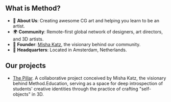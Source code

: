 ## What is Method?

- 🎨 **About Us**: Creating awesome CG art and helping you learn to be an artist.
- 🌍 **Community**: Remote-first global network of designers, art directors, and 3D artists.
- 👤 **Founder**: [Misha Katz](https://mishkatz.com/), the visionary behind our community.
- 🏢 **Headquarters**: Located in Amsterdam, Netherlands.

## Our projects

* [The Pillar](https://thepillar.method.education/). A collaborative project conceived by Misha Katz, the visionary behind Method.Education, serving as a space for deep introspection of students' creative identities through the practice of crafting "self-objects" in 3D.
